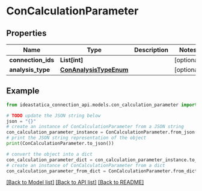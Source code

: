 # ConCalculationParameter


## Properties

Name | Type | Description | Notes
------------ | ------------- | ------------- | -------------
**connection_ids** | **List[int]** |  | [optional] 
**analysis_type** | [**ConAnalysisTypeEnum**](ConAnalysisTypeEnum.md) |  | [optional] 

## Example

```python
from ideastatica_connection_api.models.con_calculation_parameter import ConCalculationParameter

# TODO update the JSON string below
json = "{}"
# create an instance of ConCalculationParameter from a JSON string
con_calculation_parameter_instance = ConCalculationParameter.from_json(json)
# print the JSON string representation of the object
print(ConCalculationParameter.to_json())

# convert the object into a dict
con_calculation_parameter_dict = con_calculation_parameter_instance.to_dict()
# create an instance of ConCalculationParameter from a dict
con_calculation_parameter_from_dict = ConCalculationParameter.from_dict(con_calculation_parameter_dict)
```
[[Back to Model list]](../README.md#documentation-for-models) [[Back to API list]](../README.md#documentation-for-api-endpoints) [[Back to README]](../README.md)


